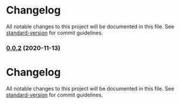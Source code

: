 # Changelog

All notable changes to this project will be documented in this file. See [standard-version](https://github.com/conventional-changelog/standard-version) for commit guidelines.

### [0.0.2](///compare/v0.0.1...v0.0.2) (2020-11-13)

# Changelog

All notable changes to this project will be documented in this file. See [standard-version](https://github.com/conventional-changelog/standard-version) for commit guidelines.
